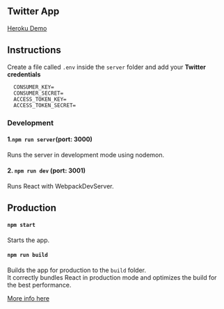 ## Twitter App

[Heroku Demo](https://as-twitter-app.herokuapp.com/)

## Instructions

Create a file called `.env` inside the `server` folder and add your **Twitter credentials**

````
  CONSUMER_KEY=
  CONSUMER_SECRET=
  ACCESS_TOKEN_KEY=
  ACCESS_TOKEN_SECRET=
````


### Development

#### 1.`npm run server`(port: 3000)
Runs the server in development mode using nodemon.

#### 2. `npm run dev` (port: 3001)
Runs React with WebpackDevServer.

## Production

#### `npm start`

Starts the app.

#### `npm run build`

Builds the app for production to the `build` folder.<br>
It correctly bundles React in production mode and optimizes the build for the best performance.

[More info here](https://github.com/facebookincubator/create-react-app)


